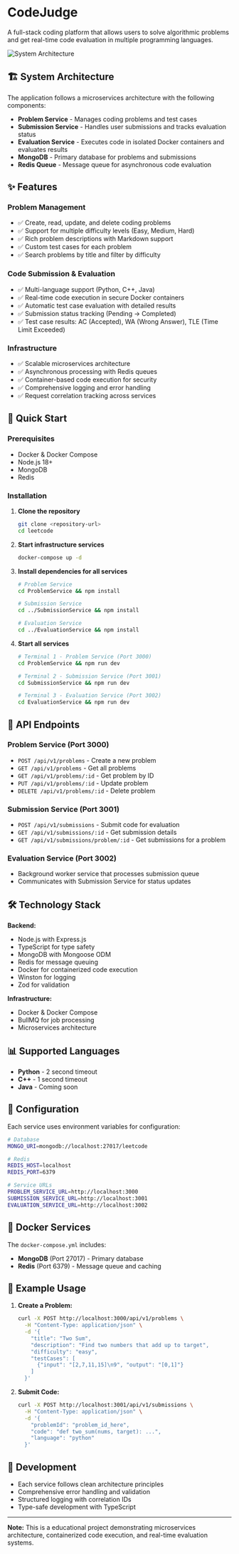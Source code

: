 # CodeJudge

A full-stack coding platform that allows users to solve algorithmic problems and get real-time code evaluation in multiple programming languages.

![System Architecture](./images/design.png)

## 🏗️ System Architecture

The application follows a microservices architecture with the following components:

- **Problem Service** - Manages coding problems and test cases
- **Submission Service** - Handles user submissions and tracks evaluation status
- **Evaluation Service** - Executes code in isolated Docker containers and evaluates results
- **MongoDB** - Primary database for problems and submissions
- **Redis Queue** - Message queue for asynchronous code evaluation

## ✨ Features

### Problem Management

- ✅ Create, read, update, and delete coding problems
- ✅ Support for multiple difficulty levels (Easy, Medium, Hard)
- ✅ Rich problem descriptions with Markdown support
- ✅ Custom test cases for each problem
- ✅ Search problems by title and filter by difficulty

### Code Submission & Evaluation

- ✅ Multi-language support (Python, C++, Java)
- ✅ Real-time code execution in secure Docker containers
- ✅ Automatic test case evaluation with detailed results
- ✅ Submission status tracking (Pending → Completed)
- ✅ Test case results: AC (Accepted), WA (Wrong Answer), TLE (Time Limit Exceeded)

### Infrastructure

- ✅ Scalable microservices architecture
- ✅ Asynchronous processing with Redis queues
- ✅ Container-based code execution for security
- ✅ Comprehensive logging and error handling
- ✅ Request correlation tracking across services

## 🚀 Quick Start

### Prerequisites

- Docker & Docker Compose
- Node.js 18+
- MongoDB
- Redis

### Installation

1. **Clone the repository**

   ```bash
   git clone <repository-url>
   cd leetcode
   ```

2. **Start infrastructure services**

   ```bash
   docker-compose up -d
   ```

3. **Install dependencies for all services**

   ```bash
   # Problem Service
   cd ProblemService && npm install

   # Submission Service
   cd ../SubmissionService && npm install

   # Evaluation Service
   cd ../EvaluationService && npm install
   ```

4. **Start all services**

   ```bash
   # Terminal 1 - Problem Service (Port 3000)
   cd ProblemService && npm run dev

   # Terminal 2 - Submission Service (Port 3001)
   cd SubmissionService && npm run dev

   # Terminal 3 - Evaluation Service (Port 3002)
   cd EvaluationService && npm run dev
   ```

## 📡 API Endpoints

### Problem Service (Port 3000)

- `POST /api/v1/problems` - Create a new problem
- `GET /api/v1/problems` - Get all problems
- `GET /api/v1/problems/:id` - Get problem by ID
- `PUT /api/v1/problems/:id` - Update problem
- `DELETE /api/v1/problems/:id` - Delete problem

### Submission Service (Port 3001)

- `POST /api/v1/submissions` - Submit code for evaluation
- `GET /api/v1/submissions/:id` - Get submission details
- `GET /api/v1/submissions/problem/:id` - Get submissions for a problem

### Evaluation Service (Port 3002)

- Background worker service that processes submission queue
- Communicates with Submission Service for status updates

## 🛠️ Technology Stack

**Backend:**

- Node.js with Express.js
- TypeScript for type safety
- MongoDB with Mongoose ODM
- Redis for message queuing
- Docker for containerized code execution
- Winston for logging
- Zod for validation

**Infrastructure:**

- Docker & Docker Compose
- BullMQ for job processing
- Microservices architecture

## 📊 Supported Languages

- **Python** - 2 second timeout
- **C++** - 1 second timeout
- **Java** - Coming soon

## 🔧 Configuration

Each service uses environment variables for configuration:

```bash
# Database
MONGO_URI=mongodb://localhost:27017/leetcode

# Redis
REDIS_HOST=localhost
REDIS_PORT=6379

# Service URLs
PROBLEM_SERVICE_URL=http://localhost:3000
SUBMISSION_SERVICE_URL=http://localhost:3001
EVALUATION_SERVICE_URL=http://localhost:3002
```

## 🐳 Docker Services

The `docker-compose.yml` includes:

- **MongoDB** (Port 27017) - Primary database
- **Redis** (Port 6379) - Message queue and caching

## 📝 Example Usage

1. **Create a Problem:**

   ```bash
   curl -X POST http://localhost:3000/api/v1/problems \
     -H "Content-Type: application/json" \
     -d '{
       "title": "Two Sum",
       "description": "Find two numbers that add up to target",
       "difficulty": "easy",
       "testCases": [
         {"input": "[2,7,11,15]\n9", "output": "[0,1]"}
       ]
     }'
   ```

2. **Submit Code:**

   ```bash
   curl -X POST http://localhost:3001/api/v1/submissions \
     -H "Content-Type: application/json" \
     -d '{
       "problemId": "problem_id_here",
       "code": "def two_sum(nums, target): ...",
       "language": "python"
     }'
   ```

## 🏁 Development

- Each service follows clean architecture principles
- Comprehensive error handling and validation
- Structured logging with correlation IDs
- Type-safe development with TypeScript

---

**Note:** This is a educational project demonstrating microservices architecture, containerized code execution, and real-time evaluation systems.
